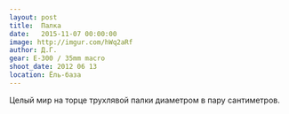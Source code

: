 ```yaml
---
layout: post
title:  Палка
date:   2015-11-07 00:00:00
image: http://imgur.com/hWq2aRf
author: Д.Г.
gear: E-300 / 35mm macro
shoot_date: 2012 06 13
location: Ёль-база
---
```


Целый мир на торце трухлявой палки диаметром в пару сантиметров.
